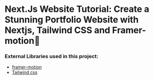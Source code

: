 # Next.Js Website Tutorial: Create a Stunning Portfolio Website with Nextjs, Tailwind CSS and Framer-motion🌟
### External Libraries used in this project:

- [framer-motion](https://www.framer.com/motion/) <br />
- [Tailwind css](https://tailwindcss.com/) <br />


